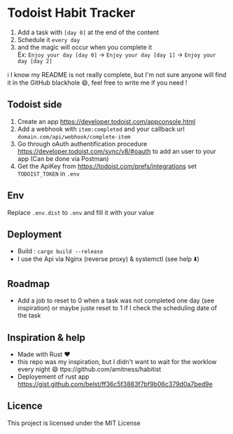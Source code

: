 # Todoist Habit Tracker

1. Add a task with `[day 0]` at the end of the content
2. Schedule it `every day`
3. and the magic will occur when you complete it  
Ex: `Enjoy your day [day 0]` -> `Enjoy your day [day 1]` -> `Enjoy your day [day 2]` 

ℹ️ I know my README is not really complete, but I'm not sure anyone will find it in the GitHub blackhole 😄, feel free to write me if you need !

## Todoist side 

1. Create an app https://developer.todoist.com/appconsole.html
2. Add a webhook with `item:completed` and your callback url `domain.com/api/webhook/complete-item`
3. Go through oAuth authentification procedure https://developer.todoist.com/sync/v8/#oauth to add an user to your app (Can be done via Postman)  
4. Get the ApiKey from https://todoist.com/prefs/integrations set `TODOIST_TOKEN` in `.env` 

## Env
Replace `.env.dist` to `.env` and fill it with your value

## Deployment

- Build : `cargo build --release` 
- I use the Api via Nginx (reverse proxy) & systemctl (see help ⬇️)

## Roadmap

- Add a job to reset to 0 when a task was not completed one day (see inspiration) or maybe juste reset to 1 if I check the scheduling date of the task

## Inspiration & help

- Made with Rust ❤️
- this repo was my inspiration, but I didn't want to wait for the worklow every night 😄 ttps://github.com/amitness/habitist  
- Deployement of rust app https://gist.github.com/belst/ff36c5f3883f7bf9b06c379d0a7bed9e

## Licence
This project is licensed under the MIT License

